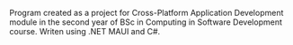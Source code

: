 Program created as a project for Cross-Platform Application Development module in the second year of BSc in Computing in Software Development course.
Writen using .NET MAUI and C#.
